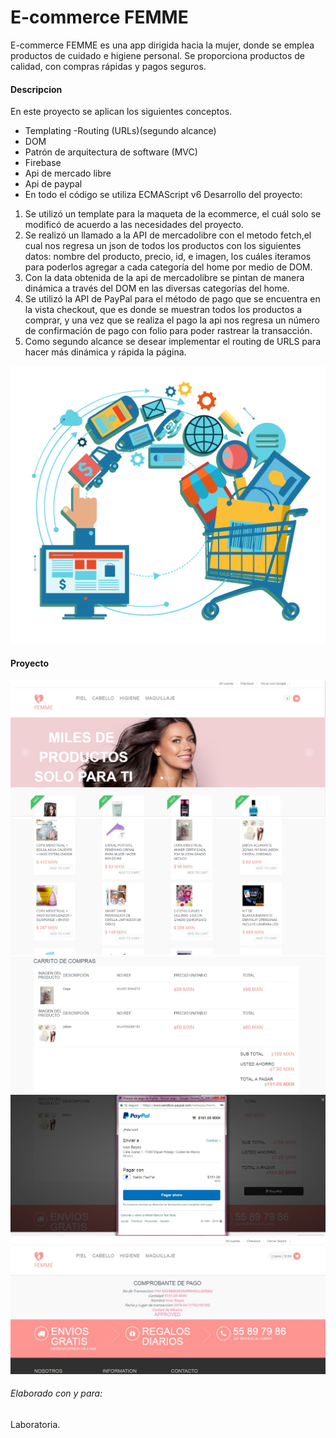 # E-commerce FEMME
E-commerce FEMME es una app dirigida hacia la mujer, donde se emplea productos de cuidado e higiene personal. Se proporciona productos de calidad, con compras rápidas y pagos seguros.
#### Descripcion
 En este proyecto se aplican los siguientes conceptos. 
 
 - Templating -Routing (URLs)(segundo alcance) 
 - DOM 
 - Patrón de arquitectura de software (MVC) 
 - Firebase
 - Api de mercado libre
 - Api de paypal
 - En todo el código se utiliza ECMAScript v6 Desarrollo del proyecto: 
 1. Se utilizó un template para la maqueta de la ecommerce, el cuál solo se modificó de acuerdo a las necesidades del proyecto. 
 2. Se realizó un llamado a la API de mercadolibre con el metodo fetch,el cual nos regresa un json de todos los productos con los siguientes datos:
 nombre del producto, precio, id, e imagen, los cuáles iteramos para poderlos agregar a cada categoría del home por medio de DOM.
 3. Con la data obtenida de la api de mercadolibre se pintan de manera dinámica a través del DOM en las diversas categorías del home. 
 4. Se utilizó la API de PayPal para el método de pago que se encuentra en la vista checkout, que es donde se muestran todos los productos a comprar, y una vez que se realiza el pago la api nos regresa un número de confirmación de pago con folio para poder rastrear la transacción.
 5. Como segundo alcance se desear implementar el routing de URLS para hacer más dinámica y rápida la página.
 
 ![Imagen](./assets/ecommerce.jpg)

#### Proyecto

 ![Imagen](https://raw.githubusercontent.com/IvonReD/e-commerce/master/assets/pag1.jpg)
 ![Imagen](./assets/pag2.jpg)
 ![Imagen](./assets/pag3.jpg)
 ![Imagen](./assets/pag4.jpg)
 ![Imagen](./assets/pag5.jpg)
 
 ###### Elaborado con y para:
 Laboratoria.
